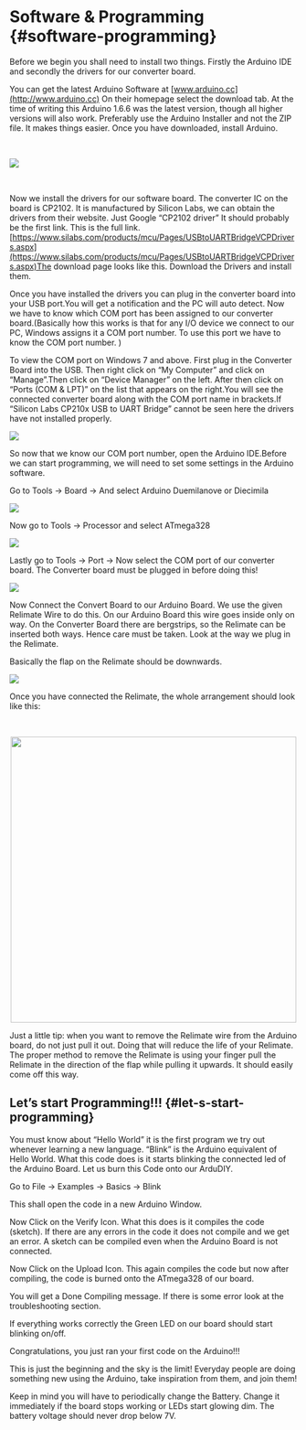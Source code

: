 # Software &amp; Programming {#software-programming}

Before we begin you shall need to install two things. Firstly the Arduino IDE and secondly the drivers for our converter board.

You can get the latest Arduino Software at [www.arduino.cc](http://www.arduino.cc) On their homepage select the download tab. At the time of writing this Arduino 1.6.6 was the latest version, though all higher versions will also work. Preferably use the Arduino Installer and not the ZIP file. It makes things easier. Once you have downloaded, install Arduino.

<br/>

![](../assets/picture_156.png)

<br/>

Now we install the drivers for our software board. The converter IC on the board is CP2102\. It is manufactured by Silicon Labs, we can obtain the drivers from their website. Just Google “CP2102 driver” It should probably be the first link. This is the full link. [https://www.silabs.com/products/mcu/Pages/USBtoUARTBridgeVCPDrivers.aspx](https://www.silabs.com/products/mcu/Pages/USBtoUARTBridgeVCPDrivers.aspx)The download page looks like this. Download the Drivers and install them.

Once you have installed the drivers you can plug in the converter board into your USB port.You will get a notification and the PC will auto detect. Now we have to know which COM port has been assigned to our converter board.(Basically how this works is that for any I/O device we connect to our PC, Windows assigns it a COM port number. To use this port we have to know the COM port number. )

To view the COM port on Windows 7 and above. First plug in the Converter Board into the USB. Then right click on “My Computer” and click on “Manage”.Then click on “Device Manager” on the left. After then click on “Ports (COM &amp; LPT)” on the list that appears on the right.You will see the connected converter board along with the COM port name in brackets.If “Silicon Labs CP210x USB to UART Bridge” cannot be seen here the drivers have not installed properly.

![](../assets/picture_158.png)

So now that we know our COM port number, open the Arduino IDE.Before we can start programming, we will need to set some settings in the Arduino software.

Go to Tools -&gt; Board -&gt; And select Arduino Duemilanove or Diecimila

![](../assets/picture_167.png)

Now go to Tools -&gt; Processor and select ATmega328

![](../assets/picture_170.png)

Lastly go to Tools -&gt; Port -&gt; Now select the COM port of our converter board. The Converter board must be plugged in before doing this!

![](../assets/picture_173.png)

Now Connect the Convert Board to our Arduino Board. We use the given Relimate Wire to do this. On our Arduino Board this wire goes inside only on way. On the Converter Board there are bergstrips, so the Relimate can be inserted both ways. Hence care must be taken. Look at the way we plug in the Relimate.

Basically the flap on the Relimate should be downwards.

![](../assets/picture_176.png)




Once you have connected the Relimate, the whole arrangement should look like this:

<br/>

<p align="center">
  <img src="../assets/picture_234.jpg" width="500" align="center">
</p>

Just a little tip: when you want to remove the Relimate wire from the Arduino board, do not just pull it out. Doing that will reduce the life of your Relimate. The proper method to remove the Relimate is using your finger pull the Relimate in the direction of the flap while pulling it upwards. It should easily come off this way.



## Let’s start Programming!!! {#let-s-start-programming}

You must know about “Hello World” it is the first program we try out whenever learning a new language. “Blink” is the Arduino equivalent of Hello World. What this code does is it starts blinking the connected led of the Arduino Board. Let us burn this Code onto our ArduDIY.

Go to File -&gt; Examples -&gt; Basics -&gt; Blink

This shall open the code in a new Arduino Window.

Now Click on the Verify Icon. What this does is it compiles the code (sketch). If there are any errors in the code it does not compile and we get an error. A sketch can be compiled even when the Arduino Board is not connected.

Now Click on the Upload Icon. This again compiles the code but now after compiling, the code is burned onto the ATmega328 of our board.

You will get a Done Compiling message. If there is some error look at the troubleshooting section.

If everything works correctly the Green LED on our board should start blinking on/off.

Congratulations, you just ran your first code on the Arduino!!!

This is just the beginning and the sky is the limit! Everyday people are doing something new using the Arduino, take inspiration from them, and join them!

Keep in mind you will have to periodically change the Battery. Change it immediately if the board stops working or LEDs start glowing dim. The battery voltage should never drop below 7V.
